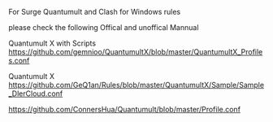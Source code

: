 For Surge Quantumult and Clash for Windows rules

please check the following Offical and unoffical Mannual

Quantumult X with Scripts  https://github.com/gemnioo/QuantumultX/blob/master/QuantumultX_Profiles.conf

Quantumult X  https://github.com/GeQ1an/Rules/blob/master/QuantumultX/Sample/Sample_DlerCloud.conf

https://github.com/ConnersHua/Quantumult/blob/master/Profile.conf
